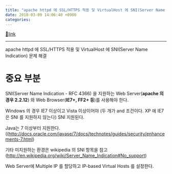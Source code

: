 ```yaml
---
title: "apache httpd 에 SSL/HTTPS 적용 및 VirtualHost 에 SNI(Server Name Indication) 문제 해결. 다중 도메인 443 사용 ssl"
date: 2018-03-09 14:06:40 +0900
categories: 
---
```

[🔗link](http://www.mins01.com/mh/tech/read/1144)
***


apache httpd 에 SSL/HTTPS 적용 및 VirtualHost 에 SNI(Server Name Indication) 문제 해결  


# 중요 부분

SNI(Server Name Indication - RFC 4366) 을 지원하는 Web Server(**apache 의 경우 2.2.12**) 와 Web Browser(**IE7+, FF2+ 등**)를 사용해야 한다.

Windows 의 경우 IE7 이상이고 Vista 이상이어야 (두 개가 and 조건이다. XP 에 IE7은 SNI 를 지원하지 않는다) SNI 지원된다.

Java는 7 이상부터 지원한다. ((http://docs.oracle.com/javase/7/docs/technotes/guides/security/enhancements-7.html)

기타 미지원하는 환경은 wikipedia 의 SNI 항목을 참고(http://en.wikipedia.org/wiki/Server_Name_Indication#No_support)

Web Server에 Multiple IP 를 할당하고 IP-based Virtual Hosts 를 설정한다.






